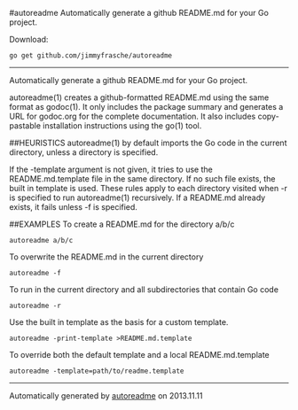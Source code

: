 #autoreadme
Automatically generate a github README.md for your Go project.

Download:
```shell
go get github.com/jimmyfrasche/autoreadme
```

* * *
Automatically generate a github README.md for your Go project.

autoreadme(1) creates a github-formatted README.md using the same format as godoc(1).
It only includes the package summary and generates a URL for godoc.org for the complete
documentation. It also includes copy-pastable installation instructions using the go(1) tool.

##HEURISTICS
autoreadme(1) by default imports the Go code in the current directory, unless a directory is specified.

If the -template argument is not given, it tries to use the README.md.template file in the same
directory. If no such file exists, the built in template is used. These rules apply to each
directory visited when -r is specified to run autoreadme(1) recursively. If a README.md already
exists, it fails unless -f is specified.

##EXAMPLES
To create a README.md for the directory a/b/c

```
autoreadme a/b/c
```

To overwrite the README.md in the current directory

```
autoreadme -f
```

To run in the current directory and all subdirectories that contain
Go code

```
autoreadme -r
```

Use the built in template as the basis for a custom template.

```
autoreadme -print-template >README.md.template
```

To override both the default template and a local README.md.template

```
autoreadme -template=path/to/readme.template
```



* * *
Automatically generated by [autoreadme](https://github.com/JImmyFrasche/autoreadme) on 2013.11.11
